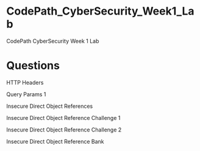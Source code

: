 # CodePath_CyberSecurity_Week1_Lab
CodePath CyberSecurity Week 1 Lab
# Questions
HTTP Headers

Query Params 1 

Insecure Direct Object References

Insecure Direct Object Reference Challenge 1

Insecure Direct Object Reference Challenge 2

Insecure Direct Object Reference Bank 
